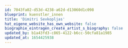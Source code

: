 ```yaml
---
id: 7043fa02-d53d-4238-a62d-d13060d1c098
blueprint: kuenstler_innen
title: 'Dimitri Sevkopljas'
hat_eigene_website_has_own_website: false
biographie_eintragen_create_artist_s_biography: false
updated_by: b1a43fd3-c865-4122-b6cc-50cfa81a1985
updated_at: 1654425938
---
```

